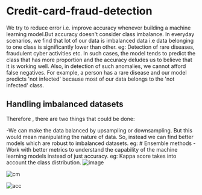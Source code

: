# Credit-card-fraud-detection
We try to reduce error i.e. improve accuracy whenever building a machine learning model.But accuracy doesn't consider class imbalance. In everyday scenarios, we find that lot of our data is imbalanced data i.e data belonging to one class is significantly lower than other. eg: Detection of rare diseases, fraudulent cyber activities etc. In such cases, the model tends to predict the class that has more proportion and the accuracy deludes us to believe that it is working well. Also, in detection of such anomalies, we cannot afford false negatives. For example, a person has a rare disease and our model predicts 'not infected' because most of our data belongs to the 'not infected' class.
## Handling imbalanced datasets
Therefore , there are two things that could be done:

-We can make the data balanced by upsampling or downsampling. But this would mean manipulating the nature of data. So, instead we can find better models which are robust to imbalanced datasets. eg: # Ensemble methods
-Work with better metrics to understand the capability of the machine learning models instead of just accuracy. eg: Kappa score takes into account the class distribution.
![image](https://user-images.githubusercontent.com/89915293/164507282-ee333fe0-8a3e-4d25-90bb-57e5ca53a7cf.png)


![cm](https://user-images.githubusercontent.com/89915293/164507979-f683f289-8938-48e0-9344-77515f8930bc.png)



![acc](https://user-images.githubusercontent.com/89915293/164508572-bac21de7-3fa6-429e-b1f1-575998e97aa2.png)
